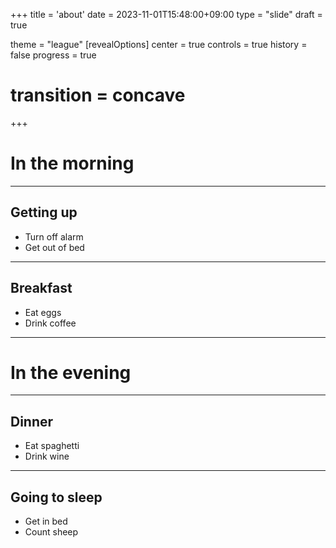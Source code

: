+++
title = 'about'
date = 2023-11-01T15:48:00+09:00
type = "slide"
draft = true

theme = "league"
[revealOptions]
  center = true
  controls = true
  history = false
  progress = true
#  transition = concave
+++

# In the morning

___

## Getting up

- Turn off alarm
- Get out of bed

___

## Breakfast

- Eat eggs
- Drink coffee

---

# In the evening

___

## Dinner

- Eat spaghetti
- Drink wine

___

## Going to sleep

- Get in bed
- Count sheep